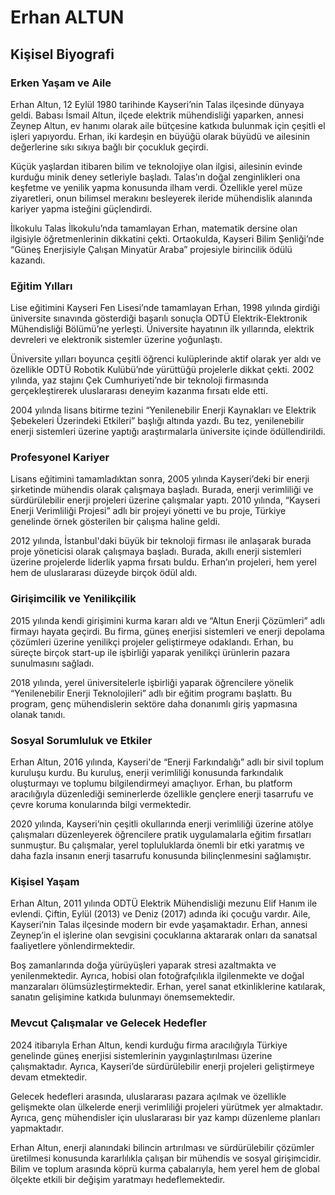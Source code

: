 # Erhan ALTUN

## Kişisel Biyografi

### Erken Yaşam ve Aile

Erhan Altun, 12 Eylül 1980 tarihinde Kayseri’nin Talas ilçesinde dünyaya geldi. Babası İsmail Altun, ilçede elektrik mühendisliği yaparken, annesi Zeynep Altun, ev hanımı olarak aile bütçesine katkıda bulunmak için çeşitli el işleri yapıyordu. Erhan, iki kardeşin en büyüğü olarak büyüdü ve ailesinin değerlerine sıkı sıkıya bağlı bir çocukluk geçirdi.

Küçük yaşlardan itibaren bilim ve teknolojiye olan ilgisi, ailesinin evinde kurduğu minik deney setleriyle başladı. Talas’ın doğal zenginlikleri ona keşfetme ve yenilik yapma konusunda ilham verdi. Özellikle yerel müze ziyaretleri, onun bilimsel merakını besleyerek ileride mühendislik alanında kariyer yapma isteğini güçlendirdi.

İlkokulu Talas İlkokulu’nda tamamlayan Erhan, matematik dersine olan ilgisiyle öğretmenlerinin dikkatini çekti. Ortaokulda, Kayseri Bilim Şenliği’nde “Güneş Enerjisiyle Çalışan Minyatür Araba” projesiyle birincilik ödülü kazandı.

### Eğitim Yılları

Lise eğitimini Kayseri Fen Lisesi’nde tamamlayan Erhan, 1998 yılında girdiği üniversite sınavında gösterdiği başarılı sonuçla ODTÜ Elektrik-Elektronik Mühendisliği Bölümü’ne yerleşti. Üniversite hayatının ilk yıllarında, elektrik devreleri ve elektronik sistemler üzerine yoğunlaştı.

Üniversite yılları boyunca çeşitli öğrenci kulüplerinde aktif olarak yer aldı ve özellikle ODTÜ Robotik Kulübü’nde yürüttüğü projelerle dikkat çekti. 2002 yılında, yaz stajını Çek Cumhuriyeti’nde bir teknoloji firmasında gerçekleştirerek uluslararası deneyim kazanma fırsatı elde etti.

2004 yılında lisans bitirme tezini “Yenilenebilir Enerji Kaynakları ve Elektrik Şebekeleri Üzerindeki Etkileri” başlığı altında yazdı. Bu tez, yenilenebilir enerji sistemleri üzerine yaptığı araştırmalarla üniversite içinde ödüllendirildi.

### Profesyonel Kariyer

Lisans eğitimini tamamladıktan sonra, 2005 yılında Kayseri’deki bir enerji şirketinde mühendis olarak çalışmaya başladı. Burada, enerji verimliliği ve sürdürülebilir enerji projeleri üzerine çalışmalar yaptı. 2010 yılında, “Kayseri Enerji Verimliliği Projesi” adlı bir projeyi yönetti ve bu proje, Türkiye genelinde örnek gösterilen bir çalışma haline geldi.

2012 yılında, İstanbul'daki büyük bir teknoloji firması ile anlaşarak burada proje yöneticisi olarak çalışmaya başladı. Burada, akıllı enerji sistemleri üzerine projelerde liderlik yapma fırsatı buldu. Erhan’ın projeleri, hem yerel hem de uluslararası düzeyde birçok ödül aldı.

### Girişimcilik ve Yenilikçilik

2015 yılında kendi girişimini kurma kararı aldı ve “Altun Enerji Çözümleri” adlı firmayı hayata geçirdi. Bu firma, güneş enerjisi sistemleri ve enerji depolama çözümleri üzerine yenilikçi projeler geliştirmeye odaklandı. Erhan, bu süreçte birçok start-up ile işbirliği yaparak yenilikçi ürünlerin pazara sunulmasını sağladı.

2018 yılında, yerel üniversitelerle işbirliği yaparak öğrencilere yönelik “Yenilenebilir Enerji Teknolojileri” adlı bir eğitim programı başlattı. Bu program, genç mühendislerin sektöre daha donanımlı giriş yapmasına olanak tanıdı.

### Sosyal Sorumluluk ve Etkiler

Erhan Altun, 2016 yılında, Kayseri'de “Enerji Farkındalığı” adlı bir sivil toplum kuruluşu kurdu. Bu kuruluş, enerji verimliliği konusunda farkındalık oluşturmayı ve toplumu bilgilendirmeyi amaçlıyor. Erhan, bu platform aracılığıyla düzenlediği seminerlerde özellikle gençlere enerji tasarrufu ve çevre koruma konularında bilgi vermektedir.

2020 yılında, Kayseri’nin çeşitli okullarında enerji verimliliği üzerine atölye çalışmaları düzenleyerek öğrencilere pratik uygulamalarla eğitim fırsatları sunmuştur. Bu çalışmalar, yerel topluluklarda önemli bir etki yaratmış ve daha fazla insanın enerji tasarrufu konusunda bilinçlenmesini sağlamıştır.

### Kişisel Yaşam

Erhan Altun, 2011 yılında ODTÜ Elektrik Mühendisliği mezunu Elif Hanım ile evlendi. Çiftin, Eylül (2013) ve Deniz (2017) adında iki çocuğu vardır. Aile, Kayseri’nin Talas ilçesinde modern bir evde yaşamaktadır. Erhan, annesi Zeynep’in el işlerine olan sevgisini çocuklarına aktararak onları da sanatsal faaliyetlere yönlendirmektedir.

Boş zamanlarında doğa yürüyüşleri yaparak stresi azaltmakta ve yenilenmektedir. Ayrıca, hobisi olan fotoğrafçılıkla ilgilenmekte ve doğal manzaraları ölümsüzleştirmektedir. Erhan, yerel sanat etkinliklerine katılarak, sanatın gelişimine katkıda bulunmayı önemsemektedir.

### Mevcut Çalışmalar ve Gelecek Hedefler

2024 itibarıyla Erhan Altun, kendi kurduğu firma aracılığıyla Türkiye genelinde güneş enerjisi sistemlerinin yaygınlaştırılması üzerine çalışmaktadır. Ayrıca, Kayseri’de sürdürülebilir enerji projeleri geliştirmeye devam etmektedir.

Gelecek hedefleri arasında, uluslararası pazara açılmak ve özellikle gelişmekte olan ülkelerde enerji verimliliği projeleri yürütmek yer almaktadır. Ayrıca, genç mühendisler için uluslararası bir yaz kampı düzenleme planları yapmaktadır.

Erhan Altun, enerji alanındaki bilincin artırılması ve sürdürülebilir çözümler üretilmesi konusunda kararlılıkla çalışan bir mühendis ve sosyal girişimcidir. Bilim ve toplum arasında köprü kurma çabalarıyla, hem yerel hem de global ölçekte etkili bir değişim yaratmayı hedeflemektedir.